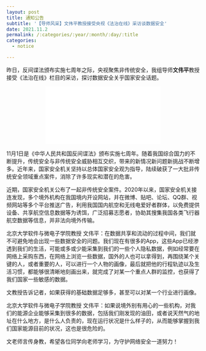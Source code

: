 ```yaml
---
layout: post
title: 通知公告
subtitle: '【导师风采】文伟平教授接受央视《法治在线》采访谈数据安全'
date: 2021.11.2
permalink: /:categories/:year/:month/:day/:title
categories:
  - notice

---
```


昨日，反间谍法颁布实施七周年之际，央视聚焦非传统安全，我组导师**文伟平**教授接受《法治在线》栏目的采访，探讨数据安全关乎国家安全话题。

<p align="center">
<iframe src="//player.bilibili.com/player.html?aid=293906345&bvid=BV18F411a7m4&cid=435093563&page=1" scrolling="no" border="0" frameborder="no" framespacing="0" allowfullscreen="true"> </iframe>
</p>

11月1日是《中华人民共和国反间谍法》颁布实施七周年。随着我国综合国力的不断提升，传统安全与非传统安全威胁相互交织，带来的新情况新问题新挑战不断增多。近年来，国家安全机关坚持以总体国家安全观为指导，陆续破获了一大批非传统安全领域重点案件，消除了许多现实和潜在的危害。

近期，国家安全机关公布了一起非传统安全案件。2020年以来，国家安全机关接连发现，多个境外机构在我国境内开设网站，并在微博、贴吧、论坛、QQ群、视频网站等多个平台推送广告，利用我国国内航空和无线电爱好者群体，以免费提供设备、共享航空信息数据等为诱饵，广泛招募志愿者，协助其搜集我国各类飞行器航空数据等信息，并非法向境外传输。

北京大学软件与微电子学院教授 文伟平：在数据共享和流动的过程中间，我们就不可避免地会出现一些数据安全的问题。我们现在有很多的App，这些App已经渗透到我们的生活，可能或多或少能采集到我们的一些个人隐私数据，例如经常要在网络上采购东西，在网络上浏览一些数据，国外的人也可以拿得到，再围绕某个关键的人，或者重要的人，可以进行一个人物的画像，最后就把他的行程轨迹以及生活习惯，都能够很清晰地刻画出来，就完成了对某一个重点人群的监控，也获得了我们国家一些敏感的数据。

文教授告诉记者，如果获得的基础数据足够多，甚至可以对某一个行业进行画像。

北京大学软件与微电子学院教授 文伟平：如果说境外别有用心的一些机构，对我们的能源企业能够采集到很多的数据，包括我们刚发现的油田，或者说天然气的地址在什么地方，是什么人负责的，现在运行状况是什么样子的，从而能够掌握到我们国家能源目前的状况，这也是很危险的。

文老师言传身教，希望各位同学向老师学习，为守护网络安全一道努力！


